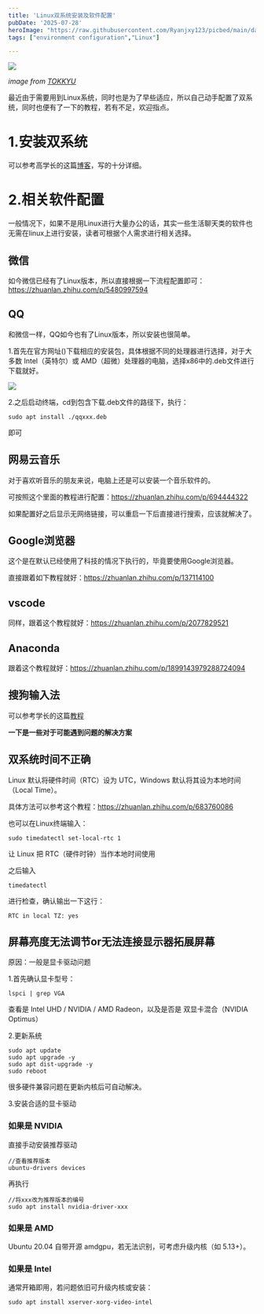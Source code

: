 ```yaml
---
title: 'Linux双系统安装及软件配置'
pubDate: '2025-07-28'    
heroImage: "https://raw.githubusercontent.com/Ryanjxy123/picbed/main/data水中-133074580.png"
tags: ["environment configuration","Linux"]

---
```


![](https://raw.githubusercontent.com/Ryanjxy123/picbed/main/data水中-133074580.png)

*image from [TOKKYU](https://pixiviz.pwp.app/artist/23098486)*


最近由于需要用到Linux系统，同时也是为了早些适应，所以自己动手配置了双系统，同时也便有了一下的教程，若有不足，欢迎指点。

# 1.安装双系统

可以参考高学长的这篇[博客](https://axi404.top/blog/install-ubuntu)，写的十分详细。

# 2.相关软件配置

一般情况下，如果不是用Linux进行大量办公的话，其实一些生活聊天类的软件也无需在linux上进行安装，读者可根据个人需求进行相关选择。

##  微信

如今微信已经有了Linux版本，所以直接根据一下流程配置即可：
https://zhuanlan.zhihu.com/p/5480997594

## QQ

和微信一样，QQ如今也有了Linux版本，所以安装也很简单。

1.首先在官方网址()下载相应的安装包，具体根据不同的处理器进行选择，对于大多数 Intel（英特尔）或 AMD（超微）处理器的电脑，选择x86中的.deb文件进行下载就好。

![](https://raw.githubusercontent.com/Ryanjxy123/picbed/main/data20250728125339.png)

2.之后启动终端，cd到包含下载.deb文件的路径下，执行：

```
sudo apt install ./qqxxx.deb
```

即可

## 网易云音乐

对于喜欢听音乐的朋友来说，电脑上还是可以安装一个音乐软件的。

可按照这个里面的教程进行配置：https://zhuanlan.zhihu.com/p/694444322

如果配置好之后显示无网络链接，可以重启一下后直接进行搜索，应该就解决了。

## Google浏览器

这个是在默认已经使用了科技的情况下执行的，毕竟要使用Google浏览器。

直接跟着如下教程就好：https://zhuanlan.zhihu.com/p/137114100

## vscode

同样，跟着这个教程就好：https://zhuanlan.zhihu.com/p/2077829521

## Anaconda 

跟着这个教程就好：https://zhuanlan.zhihu.com/p/1899143979288724094


## 搜狗输入法

可以参考学长的这篇[教程](https://axi404.top/blog/sogou-install)

**一下是一些对于可能遇到问题的解决方案**


## 双系统时间不正确

Linux 默认将硬件时间（RTC）设为 UTC，Windows 默认将其设为本地时间（Local Time）。

具体方法可以参考这个教程：https://zhuanlan.zhihu.com/p/683760086

也可以在Linux终端输入：

```
sudo timedatectl set-local-rtc 1
```

让 Linux 把 RTC（硬件时钟）当作本地时间使用

之后输入

```
timedatectl
```
进行检查，确认输出一下这行：

```
RTC in local TZ: yes
```

## 屏幕亮度无法调节or无法连接显示器拓展屏幕

原因：一般是显卡驱动问题

1.首先确认显卡型号：

```
lspci | grep VGA
```

查看是 Intel UHD / NVIDIA / AMD Radeon，以及是否是 双显卡混合（NVIDIA Optimus）


2.更新系统

```
sudo apt update
sudo apt upgrade -y
sudo apt dist-upgrade -y
sudo reboot
```

很多硬件兼容问题在更新内核后可自动解决。

3.安装合适的显卡驱动

### 如果是 NVIDIA

直接手动安装推荐驱动

```
//查看推荐版本
ubuntu-drivers devices
```
再执行

```
//将xxx改为推荐版本的编号
sudo apt install nvidia-driver-xxx
```
### 如果是 AMD

Ubuntu 20.04 自带开源 amdgpu，若无法识别，可考虑升级内核（如 5.13+）。
### 如果是 Intel

通常开箱即用，若问题依旧可升级内核或安装：

```
sudo apt install xserver-xorg-video-intel
```

